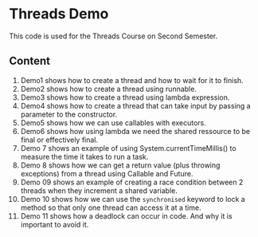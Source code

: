 # Threads Demo

This code is used for the Threads Course on Second Semester.
## Content
1. Demo1 shows how to create a thread and how to wait for it to finish.
2. Demo2 shows how to create a thread using runnable.
3. Demo3 shows how to create a thread using lambda expression.
4. Demo4 shows how to create a thread that can take input by passing a parameter to the constructor.
5. Demo5 shows how we can use callables with executors.
6. Demo6 shows how using lambda we need the shared ressource to be final or effectively final.
7. Demo 7 shows an example of using System.currentTimeMillis() to measure the time it takes to run a task.
8. Demo 8 shows how we can get a return value (plus throwing exceptions) from a thread using Callable and Future. 
09. Demo 09 shows an example of creating a race condition between 2 threads when they increment a shared variable.
10. Demo 10 shows how we can use the `synchronised` keyword to lock a method so that only one thread can access it at a time.
11. Demo 11 shows how a deadlock can occur in code. And why it is important to avoid it.

